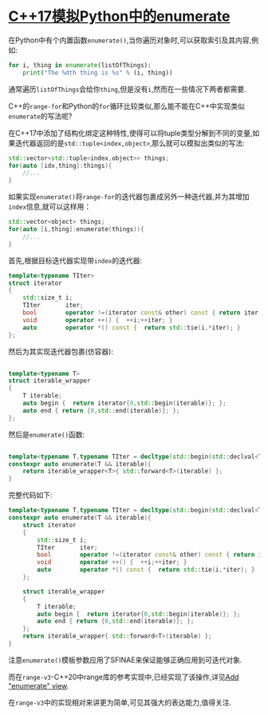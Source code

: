 # [C++17模拟Python中的enumerate](http://reedbeta.com/blog/python-like-enumerate-in-cpp17/)

在Python中有个内置函数`enumerate()`,当你遍历对象时,可以获取索引及其内容,例如:

```Python
for i, thing in enumerate(listOfThings):
    print("The %dth thing is %s" % (i, thing))
```

通常遍历`listOfThings`会给你`thing`,但是没有`i`,然而在一些情况下两者都需要.

C++的`range-for`和Python的`for`循环比较类似,那么能不能在C++中实现类似`enumerate`的写法呢?

在C++17中添加了结构化绑定这种特性,使得可以将tuple类型分解到不同的变量,如果迭代器返回的是`std::tuple<index,object>`,那么就可以模拟出类似的写法:

```C++
std::vector<std::tuple<index,object>> things;
for(auto [idx,thing]:things){
    //...
}
```

如果实现`enumerate()`将`range-for`的迭代器包裹成另外一种迭代器,并为其增加`index`信息,就可以这样用：

```C++
std::vector<object> things;
for(auto [i,thing]:enumerate(things)){
    //...
}
```

首先,根据目标迭代器实现带`index`的迭代器:

```C++
template<typename TIter>
struct iterator
{
    std::size_t i;
    TIter       iter;
    bool        operator !=(iterator const& other) const { return iter != other.iter;  };
    void        operator ++() {  ++i;++iter; }
    auto        operator *() const {  return std::tie(i,*iter); }
};
```

然后为其实现迭代器包裹(仿容器):

```C++

template<typename T>
struct iterable_wrapper
{
    T iterable;
    auto begin {  return iterator{0,std::begin(iterable)}; };
    auto end { return {0,std::end(iterable)}; };
};

```

然后是`enumerate()`函数:

```C++

template<typename T,typename TIter = decltype(std::begin(std::declval<T>())),typename = decltype(std::end(std::declval<T>()))>
constexpr auto enumerate(T && iterable){
    return iterable_wrapper<T>{ std::forward<T>(iterable) };
}
```

完整代码如下:

```C++
template<typename T,typename TIter = decltype(std::begin(std::declval<T>())),typename = decltype(std::end(std::declval<T>()))>
constexpr auto enumerate(T && iterable){
    struct iterator
    {
        std::size_t i;
        TIter       iter;
        bool        operator !=(iterator const& other) const { return iter != other.iter;  };
        void        operator ++() {  ++i;++iter; }
        auto        operator *() const {  return std::tie(i,*iter); }
    };

    struct iterable_wrapper
    {
        T iterable;
        auto begin {  return iterator{0,std::begin(iterable)}; };
        auto end { return {0,std::end(iterable)}; };
    };
    return iterable_wrapper{ std::forward<T>(iterable) };
}
```

注意`enumerate()`模板参数应用了SFINAE来保证能够正确应用到可迭代对象.

而在`range-v3`-C++20中range库的参考实现中,已经实现了该操作,详见[Add "enumerate" view](https://github.com/ericniebler/range-v3/pull/941).

在`range-v3`中的实现相对来讲更为简单,可见其强大的表达能力,值得关注.